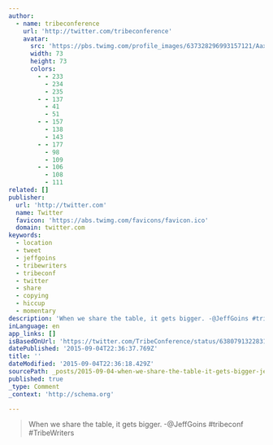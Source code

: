 ```yaml
---
author:
  - name: tribeconference
    url: 'http://twitter.com/tribeconference'
    avatar:
      src: 'https://pbs.twimg.com/profile_images/637328296993157121/AaxqTKh3_bigger.jpg'
      width: 73
      height: 73
      colors:
        - - 233
          - 234
          - 235
        - - 137
          - 41
          - 51
        - - 157
          - 138
          - 143
        - - 177
          - 98
          - 109
        - - 106
          - 108
          - 111
related: []
publisher:
  url: 'http://twitter.com'
  name: Twitter
  favicon: 'https://abs.twimg.com/favicons/favicon.ico'
  domain: twitter.com
keywords:
  - location
  - tweet
  - jeffgoins
  - tribewriters
  - tribeconf
  - twitter
  - share
  - copying
  - hiccup
  - momentary
description: 'When we share the table, it gets bigger. -@JeffGoins #tribeconf #TribeWriters'
inLanguage: en
app_links: []
isBasedOnUrl: 'https://twitter.com/TribeConference/status/638079132283174912'
datePublished: '2015-09-04T22:36:37.769Z'
title: ''
dateModified: '2015-09-04T22:36:18.429Z'
sourcePath: _posts/2015-09-04-when-we-share-the-table-it-gets-bigger-jeffgoins-tribec.md
published: true
_type: Comment
_context: 'http://schema.org'

---
```

> When we share the table&comma; it gets bigger&period; -&commat;JeffGoins &num;tribeconf &num;TribeWriters